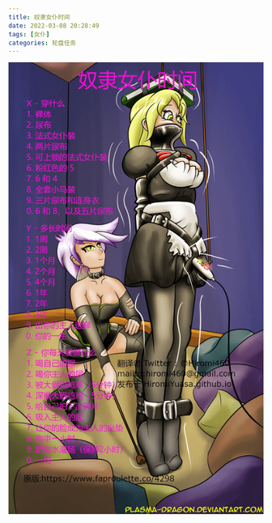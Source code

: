 ```yaml
---
title: 奴隶女仆时间
date: 2022-03-08 20:28:49
tags: [女仆]
categories: 轮盘任务
---
```


![](Slave_maid_time_compressd.webp)